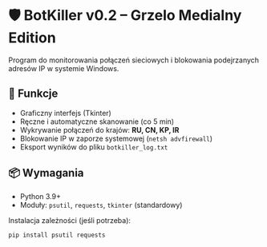 # 🛡️ BotKiller v0.2 – Grzelo Medialny Edition

Program do monitorowania połączeń sieciowych i blokowania podejrzanych adresów IP w systemie Windows.

## 🔧 Funkcje
- Graficzny interfejs (Tkinter)
- Ręczne i automatyczne skanowanie (co 5 min)
- Wykrywanie połączeń do krajów: **RU, CN, KP, IR**
- Blokowanie IP w zaporze systemowej (`netsh advfirewall`)
- Eksport wyników do pliku `botkiller_log.txt`

## 📦 Wymagania
- Python 3.9+
- Moduły: `psutil`, `requests`, `tkinter` (standardowy)

Instalacja zależności (jeśli potrzeba):

```bash
pip install psutil requests
